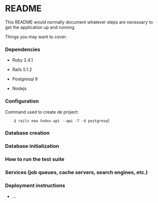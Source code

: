 # README

This README would normally document whatever steps are necessary to get the
application up and running.

Things you may want to cover:

### Dependencies

* Ruby 2.4.1

* Rails 5.1.2

* Postgresql 9

* Nodejs

### Configuration

Command used to create de project:

        $ rails new todos-api --api -T -d postgresql

### Database creation

### Database initialization

### How to run the test suite

### Services (job queues, cache servers, search engines, etc.)

### Deployment instructions

* ...
